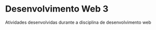 # Desenvolvimento Web 3

<p> Atividades desenvolvidas durante a disciplina de desenvolvimento web </p>
